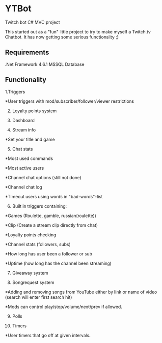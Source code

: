 # YTBot
Twitch bot C# MVC project

This started out as a "fun" little project to try to make myself a Twitch.tv Chatbot.
It has now getting some serious functionality ;)

## Requirements 
.Net Framework 4.6.1
MSSQL Database 


## Functionality
1.Triggers

 *User triggers with mod/subscriber/follower/viewer restrictions
  
2. Loyalty points system

3. Dashboard

4. Stream info

 *Set your title and game
  
5. Chat stats
  
 *Most used commands
  
 *Most active users
  
 *Channel chat options (still not done)
  
 *Channel chat log
  
 *Timeout users using words in "bad-words"-list
  
6. Built in triggers containing:

*Games (Roulette, gamble, russian(roulette))
 
 *Clip (Create a stream clip directly from chat)
  
 *Loyalty points checking
  
 *Channel stats (followers, subs)

 *How long has user been a follower or sub

 *Uptime (how long has the channel been streaming)
  
7. Giveaway system

8. Songrequest system

 *Adding and removing songs from YouTube either by link or name of video (search will enter first search hit)

 *Mods can control play/stop/volume/next/prev if allowed.

9. Polls
 
10. Timers

 *User timers that go off at given intervals.

